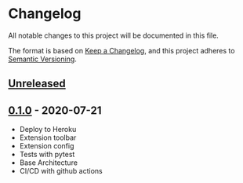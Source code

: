 # Changelog

All notable changes to this project will be documented in this file.

The format is based on [Keep a Changelog](https://keepachangelog.com/en/1.0.0/),
and this project adheres to [Semantic Versioning](https://semver.org/spec/v2.0.0.html).

## [Unreleased]

## [0.1.0] - 2020-07-21

- Deploy to Heroku
- Extension toolbar
- Extension config
- Tests with pytest
- Base Architecture
- CI/CD with github actions

[Unreleased]: https://github.com/ernane/flapp/compare/0.1.0...HEAD
[0.1.0]: https://github.com/ernane/flapp/releases/tag/0.1.0
